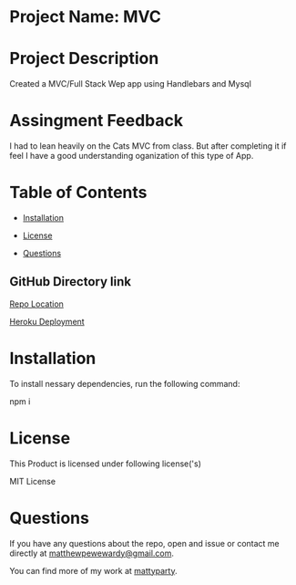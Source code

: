 # Project Name: MVC

# Project Description

Created a MVC/Full Stack Wep app using Handlebars and Mysql

# Assingment Feedback

I had to lean heavily on the Cats MVC from class. But after completing it if feel I have a good understanding oganization of this type of App.

# Table of Contents

- [Installation](#installation)

- [License](#license)

- [Questions](#questions)

## GitHub Directory link

[Repo Location](https://github.com/mattyparty/13_mvc)

[Heroku Deployment](https://pure-mountain-33562.herokuapp.com/)

# Installation

To install nessary dependencies, run the following command:

npm i

# License

This Product is licensed under following license('s)

MIT License

# Questions

If you have any questions about the repo, open and issue or contact me directly at matthewpewewardy@gmail.com.

You can find more of my work at [mattyparty](https://github.com/mattyparty/).
